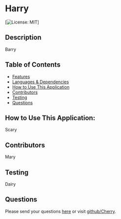 # Harry
  [![License: MIT](https://img.shields.io/badge/License-MIT-yellow.svg)]
## Description
Barry
## Table of Contents
* [Features](#features)
* [Languages & Dependencies](#languagesanddependencies)
* [How to Use This Application](#HowtoUseThisApplication)
* [Contributors](#contributors)
* [Testing](#testing)
* [Questions](#questions)
## How to Use This Application:
Scary
## Contributors
Mary
## Testing
Dairy
## Questions
Please send your questions [here](mailto:Praire?subject=[GitHub]%20Dev%20Connect) or visit [github/Cherry](https://github.com/Cherry).

